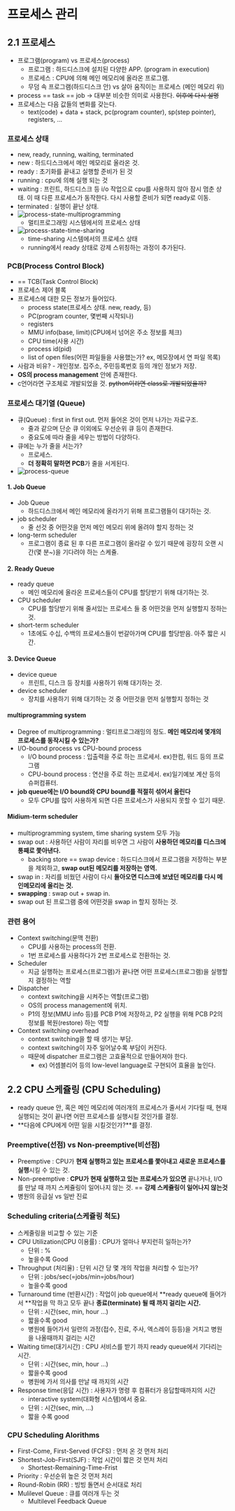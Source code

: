 # 프로세스 관리

## 2.1 프로세스

+ 프로그램(program) vs 프로세스(process)
  + 프로그램 : 하드디스크에 설치된 다양한 APP. (program in execution)
  + 프로세스 : CPU에 의해 메인 메모리에 올라온 프로그램.
  + 무덤 속 프로그램(하드디스크 안) vs 살아 움직이는 프로세스 (메인 메모리 위)
+ process == task == job -> 대부분 비슷한 의미로 사용한다. <del>이후에 다시 설명</del>
+ 프로세스는 다음 값들의 변화를 갖는다.
  + text(code) + data + stack, pc(program counter), sp(step pointer), registers, ...



### 프로세스 상태

+ new, ready, running, waiting, terminated
+ new : 하드디스크에서 메인 메모리로 올라온 것.
+ ready : 초기화를 끝내고 실행할 준비가 된 것
+ running : cpu에 의해 실행 되는 것
+ waiting : 프린트, 하드디스크 등 i/o 작업으로 cpu를 사용하지 않아 잠시 멈춘 상태. 이 때 다른 프로세스가 동작한다. 다시 사용할 준비가 되면 ready로 이동.
+ terminated : 실행이 끝난 상태.
+ ![process-state-multiprogramming](img/process-state-multiprogramming.jpg)
  + 멀티프로그래밍 시스템에서의 프로세스 상태
+ ![process-state-time-sharing](img/process-state-time-sharing.jpg)
  + time-sharing 시스템에서의 프로세스 상태
  + running에서 ready 상태로 강제 스위칭하는 과정이 추가된다.



### PCB(Process Control Block)

+ == TCB(Task Control Block)
+ 프로세스 제어 블록
+ 프로세스에 대한 모든 정보가 들어있다.
  + process state(프로세스 상태. new, ready, 등)
  + PC(program counter, 몇번째 시작되나)
  + registers
  + MMU info(base, limit)(CPU에서 넘어온 주소 정보를 체크)
  + CPU time(사용 시간)
  + process id(pid)
  + list of open files(어떤 파일들을 사용했는가? ex, 메모장에서 연 파일 목록)
+ 사람과 비유? - 개인정보. 집주소, 주민등록번호 등의 개인 정보가 저장.
+ **OS의 process management** 안에 존재한다.
+ c언어라면 구조체로 개발되었을 것. <del>python이라면 class로 개발되었을까?</del>



### 프로세스 대기열 (Queue)

+ 큐(Queue) : first in first out. 먼저 들어온 것이 먼저 나가는 자료구조. 
  + 줄과 같으며 단순 큐 이외에도 우선순위 큐 등이 존재한다.
  + 중요도에 따라 줄을 세우는 방법이 다양하다.
+ 큐에는 누가 줄을 서는가?
  + 프로세스.
  + **더 정확히 말하면 PCB**가 줄을 서게된다.
+ ![process-queue](img/process-queue.jpg)

#### 1. Job Queue

+ Job Queue
  + 하드디스크에서 메인 메모리에 올라가기 위해 프로그램들이 대기하는 것.
+ job scheduler
  + 줄 선것 중 어떤것을 먼저 메인 메모리 위에 올려야 할지 정하는 것
+ long-term scheduler
  + 프로그램이 종료 된 후 다른 프로그램이 올라갈 수 있기 때문에 굉장히 오랜 시간(몇 분~)을 기다려야 하는 스케쥴.

#### 2. Ready Queue

+ ready queue
  + 메인 메모리에 올라온 프로세스들이 CPU를 할당받기 위해 대기하는 것.
+ CPU scheduler
  + CPU를 할당받기 위해 줄서있는 프로세스 들 중 어떤것을 먼저 실행할지 정하는 것.
+ short-term scheduler
  + 1초에도 수십, 수백의 프로세스들이 번갈아가며 CPU를 할당받음. 아주 짧은 시간.

#### 3. Device Queue

+ device queue
  + 프린트, 디스크 등 장치를 사용하기 위해 대기하는 것.
+ device scheduler
  + 장치를 사용하기 위해 대기하는 것 중 어떤것을 먼저 실행할지 정하는 것



#### multiprogramming system

+ Degree of multiprogramming : 멀티프로그래밍의 정도. **메인 메모리에 몇개의 프로세스를 동작시킬 수 있는가?**
+ I/O-bound process vs CPU-bound process
  + I/O bound process : 입출력을 주로 하는 프로세서. ex)한컴, 워드 등의 프로그램
  + CPU-bound process : 연산을 주로 하는 프로세서. ex)일기예보 계산 등의 슈퍼컴퓨터.
+ **job queue에는 I/O bound와 CPU bound를 적절히 섞어서 올린다**
  + 모두 CPU를 많이 사용하게 되면 다른 프로세스가 사용되지 못할 수 있기 때문.

#### Midium-term scheduler

+ multiprogramming system, time sharing system 모두 가능
+ swap out : 사용하던 사람이 자리를 비우면 그 사람이 **사용하던 메모리를 디스크에 통째로 쫓아낸다.**
  + backing store == swap device : 하드디스크에서 프로그램을 저장하는 부분을 제외하고, **swap out된 메모리를 저장하는 영역.**
+ swap in : 자리를 비웠던 사람이 다시 **돌아오면 디스크에 보냈던 메모리를 다시 메인메모리에 올리는 것.**
+ **swapping** : swap out + swap in. 
+ swap out 된 프로그램 중에 어떤것을 swap in 할지 정하는 것.



### 관련 용어

+ Context switching(문맥 전환)
  + CPU를 사용하는 process의 전환.
  + 1번 프로세스를 사용하다가 2번 프로세스로 전환하는 것.
+ Scheduler
  + 지금 실행하는 프로세스(프로그램)가 끝나면 어떤 프로세스(프로그램)을 실행할지 결정하는 역할
+ Dispatcher
  + context switching을 시켜주는 역할(프로그램)
  + OS의 process management에 위치.
  + P1의 정보(MMU info 등)를 PCB P1에 저장하고, P2 실행을 위해 PCB P2의 정보를 복원(restore) 하는 역할
+ Context switching overhead
  + context switching을 할 때 생기는 부담.
  + context switching이 자주 일어날수록 부담이 커진다.
  + 때문에 dispatcher 프로그램은 고효율적으로 만들어져야 한다.
    + ex) 어셈블리어 등의 low-level language로 구현되어 효율을 높인다.



## 2.2 CPU 스케쥴링 (CPU Scheduling)

+ ready queue 안, 혹은 메인 메모리에 여러개의 프로세스가 줄서서 기다릴 때, 현재 실행되는 것이 끝나면 어떤 프로세스를 실행시킬 것인가를 결정.
+ **다음에 CPU에게 어떤 일을 시킬것인가?**를 결정.



### Preemptive(선점) vs Non-preemptive(비선점)

+ Preemptive : CPU가 **현재 실행하고 있는 프로세스를 쫓아내고 새로운 프로세스를 실행**시킬 수 있는 것.
+ Non-preemptive : **CPU가 현재 실행하고 있는 프로세스가 있으면** 끝나거나, I/O를 만날 때 까지 스케쥴링이 일어나지 않는 것. == **강제 스케쥴링이 일어나지 않는것**
+ 병원의 응급실 vs 일반 진료



### Scheduling criteria(스케쥴링 척도)

+ 스케줄링을 비교할 수 있는 기준
+ CPU Utilization(CPU 이용률) : CPU가 얼마나 부지런히 일하는가? 
  + 단위 : %
  + 높을수록 Good
+ Throughput (처리율) : 단위 시간 당 몇 개의 작업을 처리할 수 있는가?
  + 단위 : jobs/sec(=jobs/min=jobs/hour)
  + 높을수록 good
+ Turnaround time (반환시간) : 작업이 job queue에서 **ready queue에 들어가서 **작업을 막 하고 모두 끝나 **종료(terminate) 될 때 까지 걸리는 시간.**
  + 단위 : 시간(sec, min, hour ...)
  + 짧을수록 good
  + 병원에 들어가서 일련의 과정(접수, 진료, 주사, 엑스레이 등등)을 거치고 병원을 나올때까지 걸리는 시간
+ Waiting time(대기시간) : CPU 서비스를 받기 까지 ready queue에서 기다리는 시간.
  + 단위 : 시간(sec, min, hour ...)
  + 짧을수록 good
  + 병원에 가서 의사를 만날 때 까지의 시간
+ Response time(응답 시간) : 사용자가 명령 후 컴퓨터가 응답할때까지의 시간
  + interactive system(대화형 시스템)에서 중요.
  + 단위 : 시간(sec, min, ...)
  + 짧을 수록 good



### CPU Scheduling Alorithms

+ First-Come, First-Served (FCFS) : 먼저 온 것 먼저 처리
+ Shortest-Job-First(SJF) : 작업 시간이 짧은 것 먼저 처리
  + Shortest-Remaining-Time-Frist
+ Priority : 우선순위 높은 것 먼저 처리
+ Round-Robin (RR) : 빙빙 돌면서 순서대로 처리
+ Mulilevel Queue : 큐를 여러개 두는 것
  + Multilevel Feedback Queue

